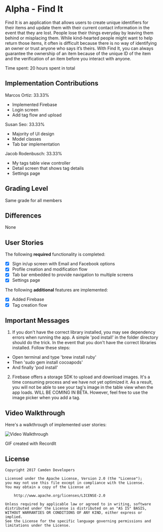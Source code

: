 # Alpha - Find It

 Find It is an application that allows users to create unique identifiers for their items and update them with their current contact information in the event that they are lost. People lose their things everyday by leaving them behind or misplacing them. While kind-hearted people might want to help return those items, it often is difficult because there is no way of identifying an owner or trust anyone who says it’s theirs. With Find It, you can always guarantee the ownership of an item because of the unique ID of the item and the verification of an item before you interact with anyone.

Time spent: 20 hours spent in total

## Implementation Contributions
Marcos Ortiz: 33.33%
 - Implemented Firebase
 - Login screen
 - Add tag flow and upload

Susan Seo: 33.33%
 - Majority of UI design
 - Model classes
 - Tab bar implementation

Jacob Rodenbusch: 33.33%
 - My tags table view controller
 - Detail screen that shows tag details
 - Settings page

## Grading Level
 Same grade for all members

## Differences
None

## User Stories

The following **required** functionality is completed:

- [X] Sign in/up screen with Email and Facebook options
- [X] Profile creation and modification flow
- [X] Tab bar embedded to provide navigation to multiple screens
- [X] Settings page

The following **additional** features are implemented:

- [X] Added Firebase
- [X] Tag creation flow

## Important Messages

1. If you don't have the correct library installed, you may see dependency errors when running the app. A simple 'pod install' in the folder directory should do the trick. In the event that you don't have the correct libraries installed. Follow these steps:
  - Open terminal and type 'brew install ruby'
  - Then 'sudo gem install cocoapods'
  - And finally 'pod install'
  
2. Firebase offers a storage SDK to upload and download images. It's a time consuming process and we have not yet optimized it. As a result, you will not be able to see your tag's image in the table view when the app loads. WILL BE COMING IN BETA. However, feel free to use the image picker when you add a tag.


## Video Walkthrough

Here's a walkthrough of implemented user stories:

<img src='http://i.imgur.com/whSMAm2.gif' title='Video Walkthrough' width='' alt='Video Walkthrough' />

GIF created with RecordIt

## License

    Copyright 2017 Camden Developers

    Licensed under the Apache License, Version 2.0 (the "License");
    you may not use this file except in compliance with the License.
    You may obtain a copy of the License at

        http://www.apache.org/licenses/LICENSE-2.0

    Unless required by applicable law or agreed to in writing, software
    distributed under the License is distributed on an "AS IS" BASIS,
    WITHOUT WARRANTIES OR CONDITIONS OF ANY KIND, either express or implied.
    See the License for the specific language governing permissions and
    limitations under the License.
